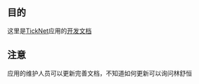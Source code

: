 ## 目的

这里是[TickNet](http://home.ticknet.hnust.cn)应用的[开发文档](https://ticknet-docs.vercel.app)

## 注意

应用的维护人员可以更新完善文档，不知道如何更新可以询问林舒恒
